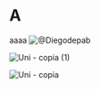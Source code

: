 # A
aaaa
![@Diegodepab](https://github.com/Leonard0black/A/assets/152276929/c3debf91-513e-4300-b00a-9f2009c39013)

![Uni - copia (1)](https://github.com/Leonard0black/A/assets/152276929/f5cc14e0-0985-46b4-ae1a-d2df5cb1b55d)


![Uni - copia](https://github.com/Leonard0black/A/assets/152276929/6986e197-80ca-428b-a4e8-6031ffa5a307)
